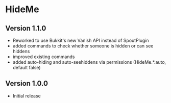 HideMe
=======

Version 1.1.0
-------------
- Reworked to use Bukkit's new Vanish API instead of SpoutPlugin
- added commands to check whether someone is hidden or can see hiddens
- improved existing commands
- added auto-hiding and auto-seehiddens via permissions (HideMe.*.auto, default false)

Version 1.0.0
-------------
- Initial release
